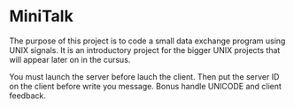 # MiniTalk
The purpose of this project is to code a small data exchange program using UNIX signals. It is an introductory project for the bigger UNIX projects that will appear later on in the cursus. 

You must launch the server before lauch the client. Then put the server ID on the client before write you message. Bonus handle UNICODE and client feedback.
